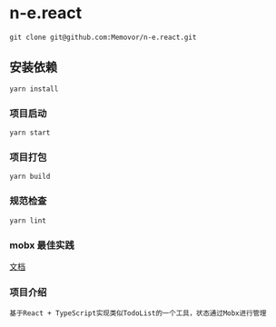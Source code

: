 # n-e.react
```
git clone git@github.com:Memovor/n-e.react.git
```

## 安装依赖

```
yarn install
```

### 项目启动

```
yarn start
```

### 项目打包

```
yarn build
```

### 规范检查

```
yarn lint
```

### mobx 最佳实践

[文档](https://mobx.js.org/react-integration.html)

### 项目介绍

```
基于React + TypeScript实现类似TodoList的一个工具，状态通过Mobx进行管理
```